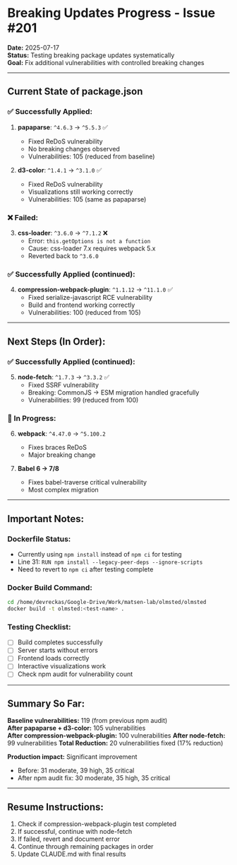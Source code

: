 # Breaking Updates Progress - Issue #201

**Date:** 2025-07-17  
**Status:** Testing breaking package updates systematically  
**Goal:** Fix additional vulnerabilities with controlled breaking changes

---

## Current State of package.json

### ✅ Successfully Applied:
1. **papaparse**: `^4.6.3` → `^5.5.3` ✅
   - Fixed ReDoS vulnerability
   - No breaking changes observed
   - Vulnerabilities: 105 (reduced from baseline)

2. **d3-color**: `^1.4.1` → `^3.1.0` ✅
   - Fixed ReDoS vulnerability
   - Visualizations still working correctly
   - Vulnerabilities: 105 (same as papaparse)

### ❌ Failed:
3. **css-loader**: `^3.6.0` → `^7.1.2` ❌
   - Error: `this.getOptions is not a function`
   - Cause: css-loader 7.x requires webpack 5.x
   - Reverted back to `^3.6.0`

### ✅ Successfully Applied (continued):
4. **compression-webpack-plugin**: `^1.1.12` → `^11.1.0` ✅
   - Fixed serialize-javascript RCE vulnerability
   - Build and frontend working correctly
   - Vulnerabilities: 100 (reduced from 105)

---

## Next Steps (In Order):

### ✅ Successfully Applied (continued):
5. **node-fetch**: `^1.7.3` → `^3.3.2` ✅
   - Fixed SSRF vulnerability
   - Breaking: CommonJS → ESM migration handled gracefully
   - Vulnerabilities: 99 (reduced from 100)

### 🔄 In Progress:
6. **webpack**: `^4.47.0` → `^5.100.2`
   - Fixes braces ReDoS
   - Major breaking change

7. **Babel 6 → 7/8**
   - Fixes babel-traverse critical vulnerability
   - Most complex migration

---

## Important Notes:

### Dockerfile Status:
- Currently using `npm install` instead of `npm ci` for testing
- Line 31: `RUN npm install --legacy-peer-deps --ignore-scripts`
- Need to revert to `npm ci` after testing complete

### Docker Build Command:
```bash
cd /home/devreckas/Google-Drive/Work/matsen-lab/olmsted/olmsted
docker build -t olmsted:<test-name> .
```

### Testing Checklist:
- [ ] Build completes successfully
- [ ] Server starts without errors
- [ ] Frontend loads correctly
- [ ] Interactive visualizations work
- [ ] Check npm audit for vulnerability count

---

## Summary So Far:

**Baseline vulnerabilities:** 119 (from previous npm audit)  
**After papaparse + d3-color:** 105 vulnerabilities  
**After compression-webpack-plugin:** 100 vulnerabilities
**After node-fetch:** 99 vulnerabilities
**Total Reduction:** 20 vulnerabilities fixed (17% reduction)

**Production impact:** Significant improvement
- Before: 31 moderate, 39 high, 35 critical
- After npm audit fix: 30 moderate, 35 high, 35 critical

---

## Resume Instructions:

1. Check if compression-webpack-plugin test completed
2. If successful, continue with node-fetch
3. If failed, revert and document error
4. Continue through remaining packages in order
5. Update CLAUDE.md with final results